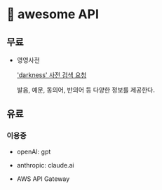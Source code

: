 # 󰏢 awesome API


## 무료

- 영영사전

  ['darkness' 사전 검색 요청](https://api.dictionaryapi.dev/api/v2/entries/en/darkness)

  발음, 예문, 동의어, 반의어 등 다양한 정보를 제공한다.


## 유료

### 이용중

- openAI: gpt
- anthropic: claude.ai

- AWS API Gateway
